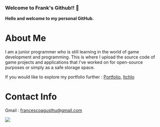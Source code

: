 ### Welcome to Frank's Github!! 👋

**Hello and welcome to my personal GitHub.**

# About Me
I am a junior programmer who is still learning in the world of game development and programming.
This is where I upload the source code of game projects and applications that I've worked on for open-source purposes or simply as a safe storage space.

If you would like to explore my portfolio further :
[Portfolio](https://frankarov.webflow.io),
[ItchIo](https://frankarov.itch.io/)


# Contact Info
Gmail : francescoagusthu@gmail.com

[![](https://img.shields.io/badge/-linkedin-0073B1?style=flat-square)](https://www.linkedin.com/in/francesco-agus-thu/)





